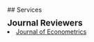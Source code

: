 
<h4 style="margin: 20px 0 0;"></h4>
## Services

<h4 style="margin: 10px 0 0; font-size: 1.2rem; font-weight: bold;"> Journal Reviewers</h4>

<div style="margin:0 0 20px;">
  <li><a href="https://www.sciencedirect.com/journal/journal-of-econometrics"><autocolor>Journal of Econometrics</autocolor></a></li>
</div>
